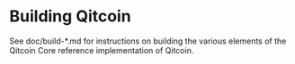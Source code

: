 Building Qitcoin
================

See doc/build-*.md for instructions on building the various
elements of the Qitcoin Core reference implementation of Qitcoin.

